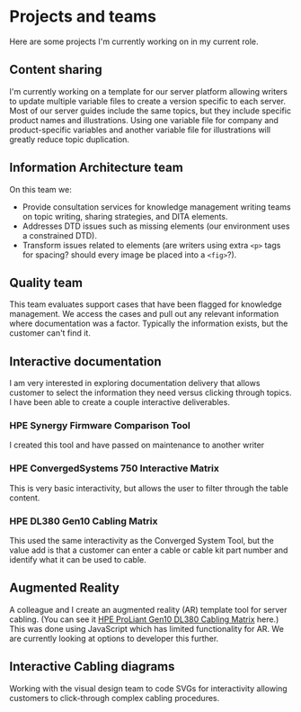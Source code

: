 # Projects and teams

Here are some projects I'm currently working on in my current role.

## Content sharing
I'm currently working on a template for our server platform allowing writers to update multiple variable files to create a version specific to each server. Most of our server guides include the same topics, but they include specific product names and illustrations. Using one variable file for company and product-specific variables and another variable file for illustrations will greatly reduce topic duplication.

## Information Architecture team
On this team we:
* Provide consultation services for knowledge management writing teams on topic writing, sharing strategies, and DITA elements. 
* Addresses DTD issues such as missing elements (our environment uses a constrained DTD). 
* Transform issues related to elements (are writers using extra `<p>` tags for spacing? should every image be placed into a `<fig>`?).

## Quality team
This team evaluates support cases that have been flagged for knowledge management. We access the cases and pull out any relevant information where documentation was a factor. Typically the information exists, but the customer can't find it.  

## Interactive documentation
I am very interested in exploring documentation delivery that allows customer to select the information they need versus clicking through topics. I have been able to create a couple interactive deliverables.

### HPE Synergy Firmware Comparison Tool
I created this tool and have passed on maintenance to another writer

### HPE ConvergedSystems 750 Interactive Matrix
This is very basic interactivity, but allows the user to filter through the table content.

### HPE DL380 Gen10 Cabling Matrix
This used the same interactivity as the Converged System Tool, but the value add is that a customer can enter a cable or cable kit part number and identify what it can be used to cable.

## Augmented Reality
A colleague and I create an augmented reality (AR) template tool for server cabling. (You can see it [HPE ProLiant Gen10 DL380 Cabling Matrix](https://techhub.hpe.com/eginfolib/servers/CableMatrix/GUID-76C9E454-E5AA-4A65-BA5E-132A7D306E07.html) here.) This was done using JavaScript which has limited functionality for AR. We are currently looking at options to developer this further.

## Interactive Cabling diagrams
Working with the visual design team to code SVGs for interactivity allowing customers to click-through complex cabling procedures.
